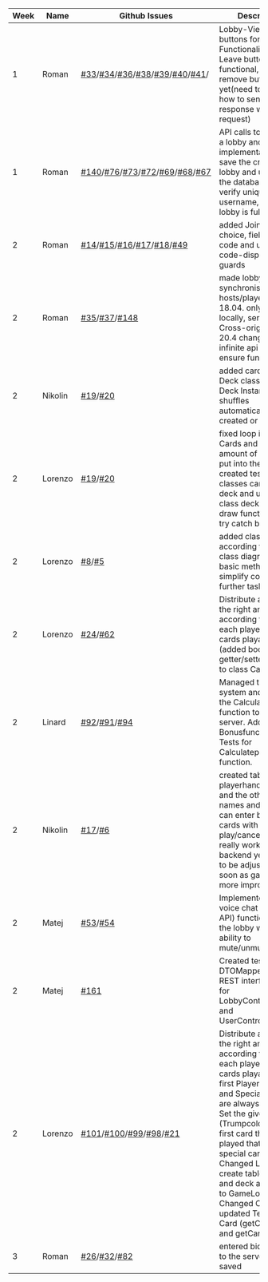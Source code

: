 | **Week** | **Name** | **Github Issues**                                                                                                                                                                                                                                                                                                                                                                   | **Description**                                                                                                                                                                                                                                                                                                                               |
|----------|----------|-------------------------------------------------------------------------------------------------------------------------------------------------------------------------------------------------------------------------------------------------------------------------------------------------------------------------------------------------------------------------------------|-----------------------------------------------------------------------------------------------------------------------------------------------------------------------------------------------------------------------------------------------------------------------------------------------------------------------------------------------|
| 1        | Roman    | [#33](../../../sopra-fs23-group-06-client/issues/33)/[#34](../../../sopra-fs23-group-06-client/issues/34)/[#36](../../../sopra-fs23-group-06-client/issues/36)/[#38](../../../sopra-fs23-group-06-client/issues/38)/[#39](../../../sopra-fs23-group-06-client/issues/39)/[#40](../../../sopra-fs23-group-06-client/issues/40)/[#41](../../../sopra-fs23-group-06-client/issues/41)/ | Lobby-View and buttons for Lobby-Functionality. Lobby Leave button functional, player remove button not yet(need to figure out how to send server response without a request)                                                                                                                                                                 |
| 1        | Roman    | [#140](../..//issues/140)/[#76](../..//issues/76)/[#73](../..//issues/73)/[#72](../..//issues/72)/[#69](../..//issues/69)/[#68](../..//issues/68)/[#67](../..//issues/67)                                                                                                                                                                                                           | API calls to host/join a lobby and implementation to save the created lobby and users to the database, calls to verify uniqueness of username, verify if lobby is full                                                                                                                                                                        |
| 2        | Roman    | [#14](../../../sopra-fs23-group-06-client/issues/14)/[#15](../../../sopra-fs23-group-06-client/issues/15)/[#16](../../../sopra-fs23-group-06-client/issues/16)/[#17](../../../sopra-fs23-group-06-client/issues/17)/[#18](../../../sopra-fs23-group-06-client/issues/18)/[#49](../../../sopra-fs23-group-06-client/issues/49)                                                       | added Join/Host choice, fields to enter code and username, code-display, Url guards                                                                                                                                                                                                                                                           |
| 2        | Roman    | [#35](../../../sopra-fs23-group-06-client/issues/35)/[#37](../../../sopra-fs23-group-06-client/issues/37)/[#148](../../../sopra-fs23-group-06-server/issues/148)                                                                                                                                                                                                                    | made lobby synchronised over hosts/players. as of 18.04. only works locally, server has Cross-origin issue, 20.4 changed to infinite api calls to ensure functionality                                                                                                                                                                                                                                    |
| 2        | Nikolin  | [#19](../../../sopra-fs23-group-06-server/issues/19)/[#20](../../../sopra-fs23-group-06-server/issues/20)                                                                                                                                                                                                                                                                           | added cards and Deck class, only one Deck Instance exists, shuffles automatically when created or refilled                                                                                                                                                                                                                                    |
| 2        | Lorenzo  | [#19](../../../sopra-fs23-group-06-server/issues/19)/[#20](../../../sopra-fs23-group-06-server/issues/20)                                                                                                                                                                                                                                                                           | fixed loop in class Cards and fixed right amount of cards to put into the deck & created tests for classes card and deck and updated class deck at the draw function with a try catch block                                                                                                                                                   |
| 2        | Lorenzo  | [#8](../../../sopra-fs23-group-06-server/issues/8)/[#5](../../../sopra-fs23-group-06-server/issues/5)                                                                                                                                                                                                                                                                               | added classes according to the class diagram with basic methods to simplify completing further tasks                                                                                                                                                                                                                                          |
| 2        | Lorenzo  | [#24](../../../sopra-fs23-group-06-server/issues/24)/[#62](../../../sopra-fs23-group-06-server/issues/62)                                                                                                                                                                                                                                                                           | Distribute all cards in the right amount according to round to each player. Make cards playable (added boolean and getter/setter methods to class Card                                                                                                                                                                                        |
| 2        | Linard   | [#92](../../../sopra-fs23-group-06-server/issues/92)/[#91](../../../sopra-fs23-group-06-server/issues/91)/[#94](../../../sopra-fs23-group-06-server/issues/94)                                                                                                                                                                                                                      | Managed the bid system and added the CalculatePoints function to the server. Added the Bonusfunction and Tests for Calculatepoints function.                                                                                                                                                                                                  |
| 2        | Nikolin  | [#17](../../../sopra-fs23-group-06-server/issues/17)/[#6](../../../sopra-fs23-group-06-client/issues/6)                                                                                                                                                                                                                                                                             | created table, playerhand is shown and the other players names and bids. user can enter bids, select cards with buttons play/cancel. Doesn't really work with backend yet. Needs to be adjusted as soon as gamelogic is more improved.                                                                                                        |
| 2        | Matej    | [#53](../../../sopra-fs23-group-06-client/issues/53)/[#54](../../../sopra-fs23-group-06-client/issues/54)                                                                                                                                                                                                                                                                           | Implemented the voice chat (external API) functionality in the lobby with the ability to mute/unmute oneself                                                                                                                                                                                                                                  |
| 2        | Matej    | [#161](../../../sopra-fs23-group-06-server/issues/161)                                                                                                                                                                                                                                                                                                                              | Created tests for DTOMapper. Created REST interface tests for LobbyController.class and UserController.class.                                                                                                                                                                                                                                 |
| 2        | Lorenzo  | [#101](../../../sopra-fs23-group-06-server/issues/101)/[#100](../../../sopra-fs23-group-06-server/issues/100)/[#99](../../../sopra-fs23-group-06-server/issues/99)/[#98](../../../sopra-fs23-group-06-server/issues/98)/[#21](../../../sopra-fs23-group-06-server/issues/21)                                                                                                        | Distribute all cards in the right amount according to round to each player. Make all cards playable for the first Player. Trump and Special Cards are always playable. Set the given suit (Trumpcolour) to the first card that got played that isn't a special card. Changed Lobby to create table, round and deck and pass it to GameLogic. Changed Card and updated Tests for Card (getCardColor and getCardRank)|
| 3        | Roman    | [#26](../../../sopra-fs23-group-06-server/issues/26)/[#32](../../../sopra-fs23-group-06-server/issues/32)/[#82](../../../sopra-fs23-group-06-server/issues/82)                                                                                                                                                                                                                      | entered bids get sent to the server and saved                                                                                                                                                                                                                                   |

